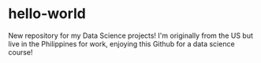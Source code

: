 # hello-world
New repository for my Data Science projects!
I'm originally from the US but live in the Philippines for work, enjoying this Github for a data science course!
